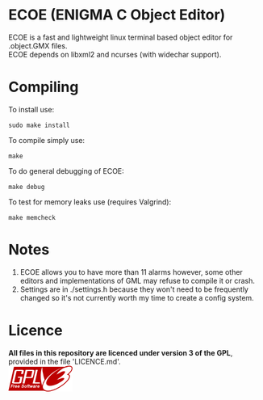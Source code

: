 ECOE (ENIGMA C Object Editor)  
===  
ECOE is a fast and lightweight linux terminal based object editor for .object.GMX files.  
ECOE depends on libxml2 and ncurses (with widechar support).  
  
Compiling  
==  
To install use:  
```
sudo make install
```  

To compile simply use:  
```
make
```
  
To do general debugging of ECOE:  
```
make debug
```  
  
To test for memory leaks use (requires Valgrind):  
```
make memcheck
```  
  
Notes  
==  
1. ECOE allows you to have more than 11 alarms however, some other editors and implementations of GML may refuse to compile it or crash.
2. Settings are in ./settings.h because they won't need to be frequently changed so it's not currently worth my time to create a config system.
  
Licence  
==
**All files in this repository are licenced under version 3 of the GPL**, 
provided in the file 'LICENCE.md'.  
![GPLv3](/misc/images/GPL-logo.png)  
